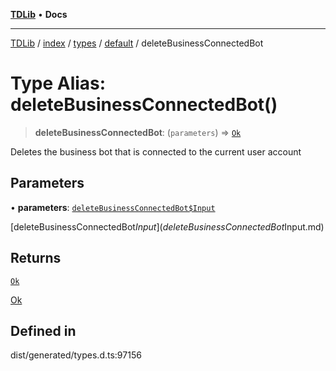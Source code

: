 [**TDLib**](../../../../../../README.md) • **Docs**

***

[TDLib](../../../../../../modules.md) / [index](../../../../../README.md) / [types](../../../README.md) / [default](../README.md) / deleteBusinessConnectedBot

# Type Alias: deleteBusinessConnectedBot()

> **deleteBusinessConnectedBot**: (`parameters`) => [`Ok`](Ok-1.md)

Deletes the business bot that is connected to the current user account

## Parameters

• **parameters**: [`deleteBusinessConnectedBot$Input`](deleteBusinessConnectedBot$Input.md)

[deleteBusinessConnectedBot$Input](deleteBusinessConnectedBot$Input.md)

## Returns

[`Ok`](Ok-1.md)

[Ok](Ok-1.md)

## Defined in

dist/generated/types.d.ts:97156
